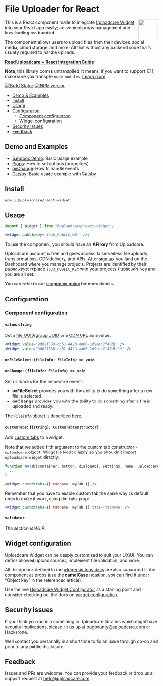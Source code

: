 # File Uploader for React

<a href="https://uploadcare.com/?utm_source=github&utm_campaign=react-widget">
  <img align="right" width="64" height="64"
    src="https://ucarecdn.com/2f4864b7-ed0e-4411-965b-8148623aa680/uploadcare-logo-mark.svg"
    alt="">
</a>

This is a React component made to integrate [Uploadcare Widget][uc-feature-widget]
into your React app easily; convenient props management and lazy loading
are bundled.

The component allows users to upload files from their devices, social media,
cloud storage, and more. All that without any backend code that’s usually
required to handle uploads.

**[Read Uploadcare + React Integration Guide][react-guide]**

**Note**, this library comes untranspiled. It means, if you want to support
IE11, make sure you transpile `node_modules`. [Learn more][es6-debate]

[![Build Status][build-img]][build-link]
[![NPM version][npm-img]][npm-link]

* [Demo & Examples](#demo-and-examples)
* [Install](#install)
* [Usage](#usage)
* [Configuration](#configuration)
  * [Component configuration](#component-configuration)
  * [Widget configuration](#widget-configuration)
* [Security issues](#security-issues)
* [Feedback](#feedback)

## Demo and Examples

- [Sandbox Demo](https://codesandbox.io/s/uploadcarereact-widget-7xpqp): Basic usage example
- [Props](https://codesandbox.io/s/uploadcarereact-widget-props-example-oqk0v): How to set options (properties)
- [onChange](https://codesandbox.io/s/uploadcarereact-widget-onchange-example-o376j): How to handle events
- [Gatsby](https://codesandbox.io/s/gatsby-starter-default-jr6nq): Basic usage example with Gatsby

## Install

```
npm i @uploadcare/react-widget
```

## Usage

```jsx
import { Widget } from "@uploadcare/react-widget";

<Widget publicKey="YOUR_PUBLIC_KEY" />;
```

To use the component, you should have an **API key** from Uploadcare.

Uploadcare account is free and gives access to serverless file uploads,
transformations, CDN delivery, and APIs. After [sign up][uc-sign-up], you land
on the Dashboard where you manage projects. Projects are identified by their
*public keys*: replace `YOUR_PUBLIC_KEY` with your project’s Public API Key
and you are all set.

You can refer to our [integration guide][react-guide] for more details.

## Configuration

### Component configuration

#### `value`: `string`

Set a [file UUID][uc-docs-files]/[group UUID][uc-docs-groups]
or a [CDN URL][delivery-docs] as a value.

```jsx
<Widget value='9dd2f080-cc52-442d-aa06-1d9eec7f40d1' />
<Widget value='9dd2f080-cc52-442d-aa06-1d9eec7f40d1~12' />
```

#### `onFileSelect`: `(fileInfo: FileInfo) => void`

#### `onChange`: `(fileInfo: FileInfo) => void`

Set callbacks for the respective events:

  * **onFileSelect** provides you with the ability to do something after a new file is selected.
  * **onChange** provides you with the ability to do something after a file is uploaded and ready.

The `FileInfo` object is described [here][api-refs-props].

#### `customTabs`: `{[string]: CustomTabConstructor}`

Add [custom tabs][custom-tabs-docs] to a widget.

Note that we added fifth argument to the custom tab constructor - `uploadcare`
object. Widget is loaded lazily so you shouldn’t import `uploadcare-widget`
directly:

```jsx
function myTab(container, button, dialogApi, settings, name, uploadcare) {
  ...
}

<Widget customTabs={{ tabname: myTab }} />
```

Remember that you have to enable custom tab the same way as default ones to make
it work, using the `tabs` prop:

```jsx
<Widget customTabs={{ tabname: myTab }} tabs='tabname' />
```

#### `validator`

*The section is W.I.P.*

## Widget configuration

Uploadcare Widget can be deeply customized to suit your UX/UI. You can define
allowed upload sources, implement file validation, and more.

All the options defined in the [widget options docs][widget-options-docs] are
also supported in the component as props (use the **camelCase** notation, you
can find it under “Object key” in the referenced article).

Use the live [Uploadcare Widget Configurator][uc-widget-configure] as a starting
point and consider checking out the docs on
[widget configuration][uc-docs-widget-config].

## Security issues

If you think you ran into something in Uploadcare libraries which might have
security implications, please hit us up at [bugbounty@uploadcare.com][uc-email-bounty]
or Hackerone.

Well contact you personally in a short time to fix an issue through co-op and
prior to any public disclosure.

## Feedback

Issues and PRs are welcome. You can provide your feedback or drop us a support
request at [hello@uploadcare.com][uc-email-hello].


[es6-debate]: https://gist.github.com/Rich-Harris/51e1bf24e7c093469ef7a0983bad94cb
[build-img]: https://api.travis-ci.com/uploadcare/react-widget.svg?branch=master
[build-link]: https://travis-ci.com/uploadcare/react-widget
[npm-img]: https://img.shields.io/npm/v/@uploadcare/react-widget.svg
[npm-link]: https://www.npmjs.com/package/@uploadcare/react-widget
[widget-options-docs]: https://uploadcare.com/docs/file_uploads/widget/options/#options?utm_source=github&utm_campaign=react-widget
[delivery-docs]: https://uploadcare.com/docs/delivery/?utm_source=github&utm_campaign=react-widget
[react-guide]: https://uploadcare.com/docs/guides/react/?utm_source=github&utm_campaign=react-widget
[custom-tabs-docs]: https://uploadcare.com/docs/api_reference/javascript/custom_tabs/?utm_source=github&utm_campaign=react-widget
[api-refs-props]: https://uploadcare.com/docs/api_reference/rest/accessing_files/#properties?utm_source=github&utm_campaign=react-widget
[uc-email-bounty]: mailto:bugbounty@uploadcare.com
[uc-email-hello]: mailto:hello@uploadcare.com
[uc-widget-configure]: https://uploadcare.com/widget/configure/?utm_source=github&utm_campaign=react-widget
[uc-feature-widget]: https://uploadcare.com/features/widget/?utm_source=github&utm_campaign=react-widget
[uc-docs-widget-config]: https://uploadcare.com/docs/uploads/widget/config/?utm_source=github&utm_campaign=react-widget
[uc-docs-widget-js-api]: https://uploadcare.com/docs/api_reference/javascript/?utm_source=github&utm_campaign=react-widget
[uc-sign-up]: https://uploadcare.com/accounts/signup/
[uc-docs-groups]: https://uploadcare.com/docs/delivery/group_api/#groups
[uc-docs-files]: https://uploadcare.com/docs/concepts/#uploads
